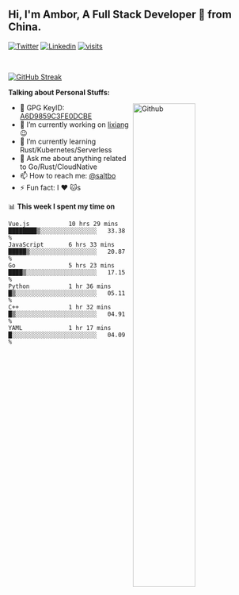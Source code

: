 ## Hi, I'm Ambor, A Full Stack Developer 🚀 from China.

[![Twitter](https://img.shields.io/badge/-saltbo-1ca0f1?style=flat&logo=twitter&logoColor=white)](https://twitter.com/rdsaltbo)
[![Linkedin](https://img.shields.io/badge/-saltbo-blue?style=flat&logo=Linkedin&logoColor=white)](https://www.linkedin.com/in/saltbo/)
[![visits](https://visitor.vercel.app/page/saltbo?color=light-green)](https://github.com/saltbo/)

&nbsp;  

[![GitHub Streak](http://github-readme-streak-stats.herokuapp.com?user=saltbo&hide_border=true&date_format=M%20j%5B%2C%20Y%5D)](https://git.io/streak-stats)

**Talking about Personal Stuffs:**
<!-- Any image aligned to the right. Beware the width  -->
<img width="50%" align="right" alt="Github" src="https://raw.githubusercontent.com/saltbo/saltbo/master/images/git-header.svg" />

- 🤘 GPG KeyID: [A6D9859C3FE0DCBE](https://saltbo.cn/pgp_keys.asc)
- 🔭 I’m currently working on [lixiang](https://www.lixiang.com/) :wink:
- 🌱 I’m currently learning Rust/Kubernetes/Serverless
- 💬 Ask me about anything related to Go/Rust/CloudNative
- 📫 How to reach me: [@saltbo](https://t.me/saltbo)
- ⚡ Fun fact: I :heart: :cat:s


📊 **This week I spent my time on**
<!--START_SECTION:waka-->

```text
Vue.js           10 hrs 29 mins  ████████▒░░░░░░░░░░░░░░░░   33.38 %
JavaScript       6 hrs 33 mins   █████▒░░░░░░░░░░░░░░░░░░░   20.87 %
Go               5 hrs 23 mins   ████▒░░░░░░░░░░░░░░░░░░░░   17.15 %
Python           1 hr 36 mins    █▒░░░░░░░░░░░░░░░░░░░░░░░   05.11 %
C++              1 hr 32 mins    █▒░░░░░░░░░░░░░░░░░░░░░░░   04.91 %
YAML             1 hr 17 mins    █░░░░░░░░░░░░░░░░░░░░░░░░   04.09 %
```

<!--END_SECTION:waka-->
